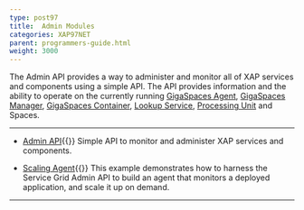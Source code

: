 ```yaml
---
type: post97
title:  Admin Modules
categories: XAP97NET
parent: programmers-guide.html
weight: 3000
---
```




The Admin API provides a way to administer and monitor all of XAP services and components using a simple API. The API provides information and the ability to operate on the currently running [GigaSpaces Agent](/product_overview/service-grid.html#gsa), [GigaSpaces Manager](/product_overview/service-grid.html#gsm), [GigaSpaces Container](/product_overview/service-grid.html#gsc), [Lookup Service](/product_overview/service-grid.html#lus), [Processing Unit](./processing-units.html) and Spaces.


<hr/>

- [Admin API](./administration-and-monitoring-api.html){{<wbr>}}
Simple API to monitor and administer XAP services and components.

- [Scaling Agent](./scaling-agent-example.html){{<wbr>}}
This example demonstrates how to harness the Service Grid Admin API to build an agent that monitors a deployed application, and scale it up on demand.


<hr/>


